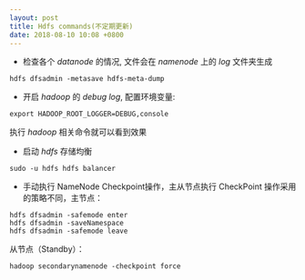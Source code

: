 ```yaml
---
layout: post
title: Hdfs commands(不定期更新)
date: 2018-08-10 10:08 +0800
---
```


* 检查各个 *datanode* 的情况, 文件会在 *namenode* 上的 *log* 文件夹生成
```
hdfs dfsadmin -metasave hdfs-meta-dump
```
* 开启 *hadoop* 的 *debug log*, 配置环境变量:
```
export HADOOP_ROOT_LOGGER=DEBUG,console
```
执行 *hadoop* 相关命令就可以看到效果
* 启动 *hdfs* 存储均衡
```
sudo -u hdfs hdfs balancer
```
* 手动执行 NameNode Checkpoint操作，主从节点执行 CheckPoint 操作采用的策略不同，主节点：
```
hdfs dfsadmin -safemode enter  
hdfs dfsadmin -saveNamespace  
hdfs dfsadmin -safemode leave 
```
从节点（Standby）：
```
hadoop secondarynamenode -checkpoint force 
```
